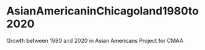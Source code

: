 # AsianAmericaninChicagoland1980to2020
Growth between 1980 and 2020 in Asian Americans
Project for CMAA
